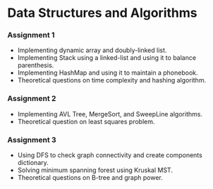 # Data Structures and Algorithms

### Assignment 1

- Implementing dynamic array and doubly-linked list.
- Implementing Stack using a linked-list and using it to balance parenthesis.
- Implementing HashMap and using it to maintain a phonebook.
- Theoretical questions on time complexity and hashing algorithm.

### Assignment 2

- Implementing AVL Tree, MergeSort, and SweepLine algorithms.
- Theoretical question on least squares problem.

### Assignment 3

- Using DFS to check graph connectivity and create components dictionary.
- Solving minimum spanning forest using Kruskal MST.
- Theoretical questions on B-tree and graph power.